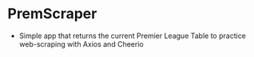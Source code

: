 # PremScraper

- Simple app that returns the current Premier League Table to practice web-scraping with Axios and Cheerio
